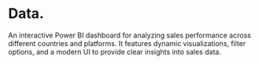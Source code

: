 # Data.
An interactive Power BI dashboard for analyzing sales performance across different countries and platforms. It features dynamic visualizations, filter options, and a modern UI to provide clear insights into sales data.
